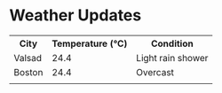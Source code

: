 # Weather Updates

<!-- WEATHER-UPDATE-START -->
<table><tr><th>City</th><th>Temperature (°C)</th><th>Condition</th></tr><tr><td>Valsad</td><td>24.4</td><td>Light rain shower</td></tr><tr><td>Boston</td><td>24.4</td><td>Overcast</td></tr><tr><td></td><td></td><td></td></tr></table>
<!-- WEATHER-UPDATE-END -->
